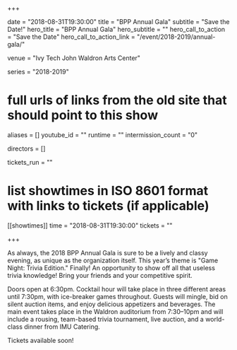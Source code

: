 +++

date = "2018-08-31T19:30:00"
title = "BPP Annual Gala"
subtitle = "Save the Date!"
hero_title = "BPP Annual Gala"
hero_subtitle = ""
hero_call_to_action = "Save the Date"
hero_call_to_action_link = "/event/2018-2019/annual-gala/"

venue = "Ivy Tech John Waldron Arts Center"

series = "2018-2019"
# full urls of links from the old site that should point to this show
aliases = []
youtube_id = ""
runtime = ""
intermission_count = "0"

directors = []

tickets_run = ""

# list showtimes in ISO 8601 format with links to tickets (if applicable)
[[showtimes]]
    time = "2018-08-31T19:30:00"
    tickets = ""


+++

As always, the 2018 BPP Annual Gala is sure to be a lively and classy evening, as unique as the organization itself. This year’s theme is "Game Night: Trivia Edition." Finally! An opportunity to show off all that useless trivia knowledge! Bring your friends and your competitive spirit.

Doors open at 6:30pm. Cocktail hour will take place in three different areas until 7:30pm, with ice-breaker games throughout. Guests will mingle, bid on silent auction items, and enjoy delicious appetizers and beverages. The main event takes place in the Waldron auditorium from 7:30–10pm and will include a rousing, team-based trivia tournament, live auction, and a world-class dinner from IMU Catering. 

Tickets available soon!
